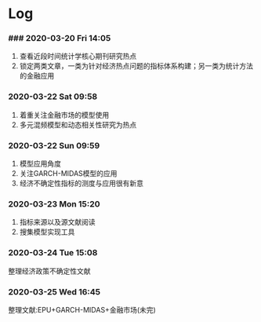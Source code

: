 # Log
### ### 2020-03-20 Fri 14:05
1. 查看近段时间统计学核心期刊研究热点
2. 锁定两类文章，一类为针对经济热点问题的指标体系构建；另一类为统计方法的金融应用
### 2020-03-22 Sat 09:58
1. 着重关注金融市场的模型使用
2. 多元混频模型和动态相关性研究为热点
### 2020-03-22 Sun 09:59
1. 模型应用角度
2. 关注GARCH-MIDAS模型的应用
3. 经济不确定性指标的测度与应用很有新意
### 2020-03-23 Mon 15:20
1. 指标来源以及源文献阅读
2. 搜集模型实现工具
### 2020-03-24 Tue 15:08
整理经济政策不确定性文献
### 2020-03-25 Wed 16:45
整理文献:EPU+GARCH-MIDAS+金融市场(未完)
